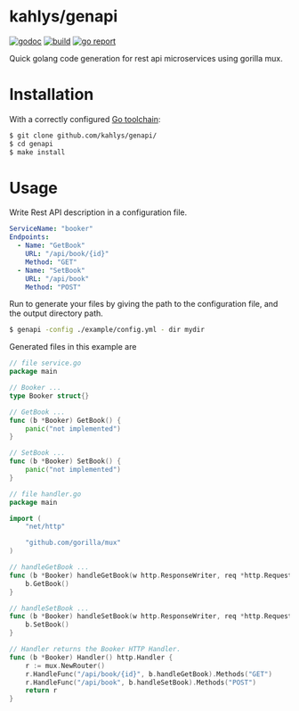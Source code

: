 # kahlys/genapi

[![godoc](https://godoc.org/github.com/kahlys/genapi?status.svg)](https://godoc.org/github.com/kahlys/genapi)
[![build](https://api.travis-ci.org/kahlys/genapi.svg?branch=master)](https://travis-ci.org/kahlys/genapi)
[![go report](https://goreportcard.com/badge/github.com/kahlys/genapi)](https://goreportcard.com/report/github.com/kahlys/genapi)

Quick golang code generation for rest api microservices using gorilla mux.

# Installation

With a correctly configured [Go toolchain](https://golang.org/doc/install):

```sh
$ git clone github.com/kahlys/genapi/
$ cd genapi
$ make install
```

# Usage

Write Rest API description in a configuration file.

```yml
ServiceName: "booker"
Endpoints:
  - Name: "GetBook"
    URL: "/api/book/{id}"
    Method: "GET"
  - Name: "SetBook"
    URL: "/api/book"
    Method: "POST"
```

Run to generate your files by giving the path to the configuration file, and the output directory path.

```sh
$ genapi -config ./example/config.yml - dir mydir
```

Generated files in this example are

```go
// file service.go
package main

// Booker ...
type Booker struct{}

// GetBook ...
func (b *Booker) GetBook() {
    panic("not implemented")
}

// SetBook ...
func (b *Booker) SetBook() {
    panic("not implemented")
}
```

```go
// file handler.go
package main

import (
    "net/http"

    "github.com/gorilla/mux"
)

// handleGetBook ...
func (b *Booker) handleGetBook(w http.ResponseWriter, req *http.Request) {
    b.GetBook()
}

// handleSetBook ...
func (b *Booker) handleSetBook(w http.ResponseWriter, req *http.Request) {
    b.SetBook()
}

// Handler returns the Booker HTTP Handler.
func (b *Booker) Handler() http.Handler {
    r := mux.NewRouter()
    r.HandleFunc("/api/book/{id}", b.handleGetBook).Methods("GET")
    r.HandleFunc("/api/book", b.handleSetBook).Methods("POST")
    return r
}
```
